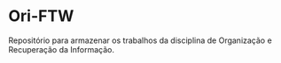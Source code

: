 # Ori-FTW
Repositório para armazenar os trabalhos da disciplina de Organização e Recuperação da Informação.
